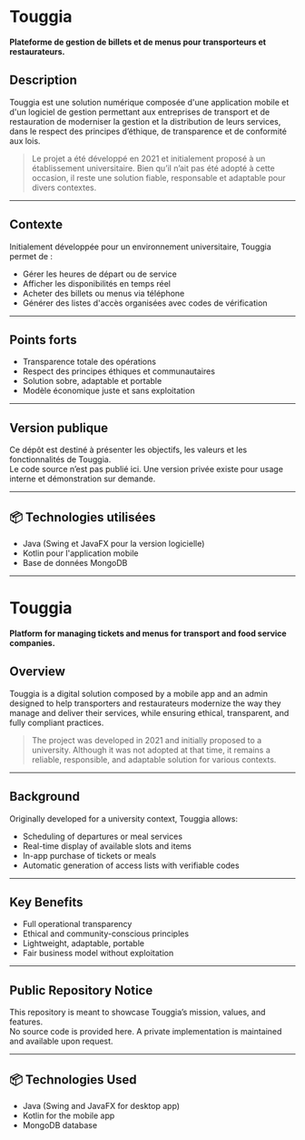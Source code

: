 # Touggia

**Plateforme de gestion de billets et de menus pour transporteurs et restaurateurs.**

## Description
Touggia est une solution numérique composée d'une application mobile et d'un logiciel de gestion permettant aux entreprises de transport et de restauration de moderniser la gestion et la distribution de leurs services, dans le respect des principes d’éthique, de transparence et de conformité aux lois.

> Le projet a été développé en 2021 et initialement proposé à un établissement universitaire. Bien qu’il n’ait pas été adopté à cette occasion, il reste une solution fiable, responsable et adaptable pour divers contextes.

---

## Contexte
Initialement développée pour un environnement universitaire, Touggia permet de :
- Gérer les heures de départ ou de service
- Afficher les disponibilités en temps réel
- Acheter des billets ou menus via téléphone
- Générer des listes d'accès organisées avec codes de vérification

---

## Points forts
- Transparence totale des opérations
- Respect des principes éthiques et communautaires
- Solution sobre, adaptable et portable
- Modèle économique juste et sans exploitation

---

## Version publique
Ce dépôt est destiné à présenter les objectifs, les valeurs et les fonctionnalités de Touggia.  
Le code source n’est pas publié ici. Une version privée existe pour usage interne et démonstration sur demande.

---

## 📦 Technologies utilisées
- Java (Swing et JavaFX pour la version logicielle)  
- Kotlin pour l'application mobile
- Base de données MongoDB

---

# Touggia

**Platform for managing tickets and menus for transport and food service companies.**

## Overview
Touggia is a digital solution composed by a mobile app and an admin designed to help transporters and restaurateurs modernize the way they manage and deliver their services, while ensuring ethical, transparent, and fully compliant practices.

> The project was developed in 2021 and initially proposed to a university. Although it was not adopted at that time, it remains a reliable, responsible, and adaptable solution for various contexts.

---

## Background
Originally developed for a university context, Touggia allows:
- Scheduling of departures or meal services
- Real-time display of available slots and items
- In-app purchase of tickets or meals
- Automatic generation of access lists with verifiable codes

---

## Key Benefits
- Full operational transparency
- Ethical and community-conscious principles
- Lightweight, adaptable, portable
- Fair business model without exploitation

---

## Public Repository Notice
This repository is meant to showcase Touggia’s mission, values, and features.  
No source code is provided here. A private implementation is maintained and available upon request.

---

## 📦 Technologies Used
- Java (Swing and JavaFX for desktop app)  
- Kotlin for the mobile app
- MongoDB database
